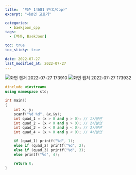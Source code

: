 ```yaml
---
title:  "백준 14681 번(C/Cpp)"
excerpt: "사분면 고르기"

categories:
  - baekjoon_cpp
tags:
  - [백준, BaekJoon]

toc: true
toc_sticky: true
 
date: 2022-07-27
last_modified_at: 2022-07-27
---
```


![화면 캡처 2022-07-27 173910](https://user-images.githubusercontent.com/106606698/181202450-bb1cdb1c-ee09-4d01-a5f2-d2242e4bea2b.png)
![화면 캡처 2022-07-27 173932](https://user-images.githubusercontent.com/106606698/181202579-c44d2888-c50a-43aa-84d9-a4409913f4dc.png)

 
```c++
#include <iostream>
using namespace std;

int main()
{
	int x, y;
	scanf("%d %d", &x,&y);
	int quad_1 = (x > 0 and y > 0); // 1사분면
	int quad_2 = (x < 0 and y > 0); // 2사분면
	int quad_3 = (x < 0 and y < 0); // 3사분면
	int quad_4 = (x > 0 and y < 0); // 4사분면

	if (quad_1) printf("%d", 1);
	else if (quad_2) printf("%d", 2);
	else if (quad_3) printf("%d", 3);
	else printf("%d", 4);

	return 0;
}
```


